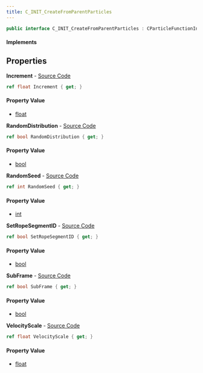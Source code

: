 ```yaml
---
title: C_INIT_CreateFromParentParticles
---
```


```csharp
public interface C_INIT_CreateFromParentParticles : CParticleFunctionInitializer, CParticleFunction, ISchemaClass<CParticleFunction>, ISchemaClass<CParticleFunctionInitializer>, ISchemaClass<C_INIT_CreateFromParentParticles>, ISchemaField, ISchemaClass, INativeHandle
```

#### Implements

## Properties

**Increment** - [Source Code](https://github.com/swiftly-solution/swiftlys2/blob/main/managed/src/SwiftlyS2.Generated/Schemas/Interfaces/C_INIT_CreateFromParentParticles.cs#L18)

```csharp
ref float Increment { get; }
```

#### Property Value

- [float](https://learn.microsoft.com/dotnet/api/system.single)

**RandomDistribution** - [Source Code](https://github.com/swiftly-solution/swiftlys2/blob/main/managed/src/SwiftlyS2.Generated/Schemas/Interfaces/C_INIT_CreateFromParentParticles.cs#L20)

```csharp
ref bool RandomDistribution { get; }
```

#### Property Value

- [bool](https://learn.microsoft.com/dotnet/api/system.boolean)

**RandomSeed** - [Source Code](https://github.com/swiftly-solution/swiftlys2/blob/main/managed/src/SwiftlyS2.Generated/Schemas/Interfaces/C_INIT_CreateFromParentParticles.cs#L22)

```csharp
ref int RandomSeed { get; }
```

#### Property Value

- [int](https://learn.microsoft.com/dotnet/api/system.int32)

**SetRopeSegmentID** - [Source Code](https://github.com/swiftly-solution/swiftlys2/blob/main/managed/src/SwiftlyS2.Generated/Schemas/Interfaces/C_INIT_CreateFromParentParticles.cs#L26)

```csharp
ref bool SetRopeSegmentID { get; }
```

#### Property Value

- [bool](https://learn.microsoft.com/dotnet/api/system.boolean)

**SubFrame** - [Source Code](https://github.com/swiftly-solution/swiftlys2/blob/main/managed/src/SwiftlyS2.Generated/Schemas/Interfaces/C_INIT_CreateFromParentParticles.cs#L24)

```csharp
ref bool SubFrame { get; }
```

#### Property Value

- [bool](https://learn.microsoft.com/dotnet/api/system.boolean)

**VelocityScale** - [Source Code](https://github.com/swiftly-solution/swiftlys2/blob/main/managed/src/SwiftlyS2.Generated/Schemas/Interfaces/C_INIT_CreateFromParentParticles.cs#L16)

```csharp
ref float VelocityScale { get; }
```

#### Property Value

- [float](https://learn.microsoft.com/dotnet/api/system.single)


